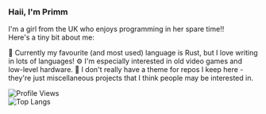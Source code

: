 ### Haii, I'm Primm

I'm a girl from the UK who enjoys programming in her spare time!!  
Here's a tiny bit about me:

📄 Currently my favourite (and most used) language is Rust, but I love writing in lots of languages!
⚙️ I'm especially interested in old video games and low-level hardware. 
💾 I don't really have a theme for repos I keep here - they're just miscellaneous projects that I think people may be interested in.

![Profile Views](https://komarev.com/ghpvc/?username=primmr&color=8078a0)  
![Top Langs](https://github-readme-stats.vercel.app/api/top-langs/?username=primmr&layout=compact)
